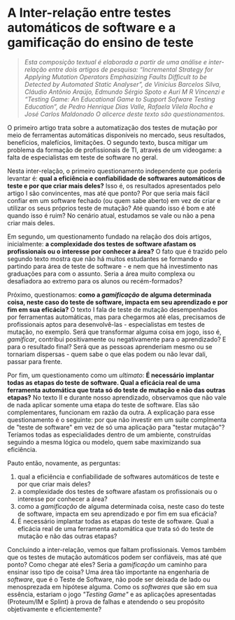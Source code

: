 # A Inter-relação entre testes automáticos de software e a gamificação do ensino de teste

>_Esta composição textual é elaborada a partir de uma análise e inter-relação entre dois artigos de pesquisa: “Incremental Strategy for Applying Mutation Operators Emphasizing Faults Difficult to be Detected by Automated Static Analyser”, de Vinícius Barcelos Silva, Cláudio Antônio Araújo, Edmundo Sérgio Spoto e Auri M R Vincenzi e “Testing Game: An Educational Game to Support Sofware Testing Education”, de Pedro Henrique Dias Valle, Rafaela Vilela Rocha e José Carlos Maldonado
O alicerce deste texto são questionamentos._

O primeiro artigo trata sobre a automatização dos testes de mutação por meio de ferramentas automáticas disponíveis no mercado, seus resultados, benefícios, malefícios, limitações. O segundo texto, busca mitigar um problema da formação de profissionais de TI, através de um videogame: a falta de especialistas em teste de software no geral. 

Nesta inter-relação, o primeiro questionamento independente que poderia levantar é: **qual a eficiência e confiabilidade de softwares automáticos de teste e por que criar mais deles?** Isso é, os resultados apresentados pelo artigo I são convincentes, mas até que ponto? Por que seria mais fácil confiar em um software fechado (ou quem sabe aberto) em vez de criar e utilizar os seus próprios teste de mutação? Até quando isso é bom e até quando isso é ruim? No cenário atual, estudamos se vale ou não a pena criar mais deles. 

Em segundo, um questionamento fundado na relação dos dois artigos, inicialmente: **a complexidade dos testes de software afastam os profissionais ou o interesse por conhecer a área?** O fato que é trazido pelo segundo texto mostra que não há muitos estudantes se formando e partindo para área de teste de software - e nem que há investimento nas graduações para com o assunto. Seria a área muito complexa ou desafiadora ao extremo para os alunos ou recém-formados?

Próximo, questionamos: **como a _gamificação_ de alguma determinada coisa, neste caso do teste de software, impacta em seu aprendizado e por fim em sua eficácia?** O texto I fala de teste de mutação desempenhados por ferramentas automáticas, mas para chegarmos até elas, precisamos de profissionais aptos para desenvolvê-las - especialistas em testes de mutação, no exemplo. Será que transformar alguma coisa em jogo, isso é, _gamificar_, contribui positivamente ou negativamente para o aprendizado? E para o resultado final? Será que as pessoas aprenderiam mesmo ou se tornariam dispersas - quem sabe o que elas podem ou não levar dali, passar para frente.

Por fim, um questionamento como um _ultimato_: **É necessário implantar todas as etapas do teste de software. Qual a eficácia real de uma ferramenta automática que trata só do teste de mutação e não das outras etapas?** No texto II e durante nosso aprendizado, observamos que não vale de nada aplicar somente uma etapa do teste de software. Elas são complementares, funcionam em razão da outra. A explicação para esse questionamento é o seguinte: por que não investir em um suite complmenta de "teste de software" em vez de só uma aplicação para "testar mutação"? Teríamos todas as especialidades dentro de um ambiente, construídas seguindo a mesma lógica ou modelo, quem sabe maximizando sua eficiência.

Pauto então, novamente, as perguntas:
1. qual a eficiência e confiabilidade de softwares automáticos de teste e por que criar mais deles?
2. a complexidade dos testes de software afastam os profissionais ou o interesse por conhecer a área?
3. como a _gamificação_ de alguma determinada coisa, neste caso do teste de software, impacta em seu aprendizado e por fim em sua eficácia?
4. É necessário implantar todas as etapas do teste de software. Qual a eficácia real de uma ferramenta automática que trata só do teste de mutação e não das outras etapas?

Concluindo a inter-relação, vemos que faltam profissionais. Vemos também que os testes de mutação automáticos podem ser confiáveis, mas até que ponto? Como chegar até eles? Seria a _gamificação_ um caminho para ensinar isso tipo de coisa? Uma área tão importante na engenharia de _software_, que é o Teste de Software, não pode ser deixada de lado ou menosprezada em hipótese alguma. Como os _softwares_ que são em sua essência, estariam o jogo _"Testing Game"_ e as aplicações apresentadas (Proteum/IM e Splint) à prova de falhas e atendendo o seu propósito objetivamente e eficientemente?
